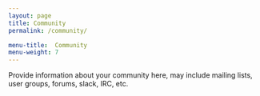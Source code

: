 ```yaml
---
layout: page 
title: Community
permalink: /community/

menu-title:  Community
menu-weight: 7
---
```


Provide information about your community here, may include mailing lists, user groups, forums, slack, IRC, etc.